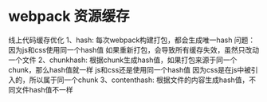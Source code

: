 # webpack 资源缓存
线上代码缓存优化
1、hash: 每次webpack构建打包，都会生成唯一hash
问题：
因为js和css使用同一个hash值
如果重新打包，会导致所有缓存失效，虽然只改动一个文件
2、chunkhash: 根据chunk生成hash值，如果打包来源于同一个chunk，那么hash值就一样
js和css还是使用同一个hash值
因为css是在js中被引入的，所以属于同一个chunk
3、contenthash: 根据文件的内容生成hash值，不同文件hash值不一样